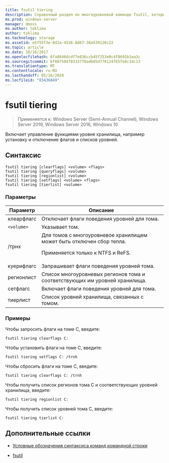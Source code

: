 ```yaml
---
title: fsutil tiering
description: Справочный раздел по многоуровневой команде fsutil, который обеспечивает управление функциями уровня хранилища, например установку и отключение флагов и списков уровней.
ms.prod: windows-server
manager: dmoss
ms.author: toklima
author: toklima
ms.technology: storage
ms.assetid: e5f55f3e-8d2a-4526-8d67-36a539126c22
ms.topic: article
ms.date: 10/16/2017
ms.openlocfilehash: 6fa8646dcdf7e836ccb45f253e0c4f8691b1ea3c
ms.sourcegitcommit: bf887504703337f8ad685d778124f65fe8c3dc13
ms.translationtype: MT
ms.contentlocale: ru-RU
ms.lasthandoff: 05/16/2020
ms.locfileid: "83436849"
---
```

# <a name="fsutil-tiering"></a>fsutil tiering

> Применяется к: Windows Server (Semi-Annual Channel), Windows Server 2019, Windows Server 2016, Windows 10

Включает управление функциями уровня хранилища, например установку и отключение флагов и списков уровней.

## <a name="syntax"></a>Синтаксис

```
fsutil tiering [clearflags] <volume> <flags>
fsutil tiering [queryflags] <volume>
fsutil tiering [regionlist] <volume>
fsutil tiering [setflags] <volume> <flags>
fsutil tiering [tierlist] <volume>
```

### <a name="parameters"></a>Параметры

| Параметр | Описание |
| --------- | ----------- |
| клеарфлагс | Отключает флаги поведения уровней для тома. |
| `<volume>` | Указывает том. |
| /трнх | Для томов с многоуровневое хранилищем может быть отключен сбор тепла.<p>Применяется только к NTFS и ReFS. |
| куерифлагс | Запрашивает флаги поведения уровней тома. |
| регионлист | Список многоуровневых регионов тома и соответствующих им уровней хранилища. |
| сетфлагс | Включает флаги поведения уровней для тома. |
| тиерлист | Список уровней хранилища, связанных с томом. |

### <a name="examples"></a>Примеры

Чтобы запросить флаги на томе C, введите:

```
fsutil tiering clearflags C:
```

Чтобы установить флаги на томе C, введите:

```
fsutil tiering setflags C: /trnh
```

Чтобы сбросить флаги на томе C, введите:

```
fsutil tiering clearflags C: /trnh
```

Чтобы получить список регионов тома C и соответствующих уровней хранилища, введите:

```
fsutil tiering regionlist C:
```

Чтобы получить список уровней тома C, введите:

```
fsutil tiering tierlist C:
```

## <a name="additional-references"></a>Дополнительные ссылки

- [Условные обозначения синтаксиса команд командной строки](command-line-syntax-key.md)

- [fsutil](fsutil.md)
